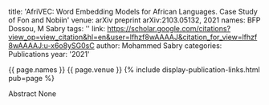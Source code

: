 title: 'AfriVEC: Word Embedding Models for African Languages. Case Study of Fon and Nobiin' venue: arXiv preprint arXiv:2103.05132, 2021 names: BFP Dossou, M Sabry tags: '' link: https://scholar.google.com/citations?view_op=view_citation&hl=en&user=lfhzf8wAAAAJ&citation_for_view=lfhzf8wAAAAJ:u-x6o8ySG0sC author: Mohammed Sabry categories: Publications year: '2021'

{{ page.names }} {{ page.venue }} {% include display-publication-links.html pub=page %}

Abstract
None
